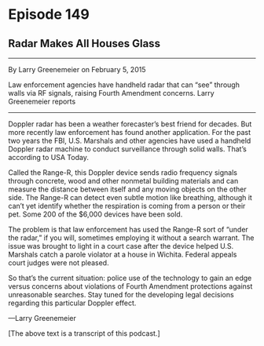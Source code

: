 # Episode 149

## Radar Makes All Houses Glass

---

By Larry Greenemeier on February 5, 2015

Law enforcement agencies have handheld radar that can “see” through walls via RF signals, raising Fourth Amendment concerns. Larry Greenemeier reports

---

Doppler radar has been a weather forecaster’s best friend for decades. But more recently law enforcement has found another application. For the past two years the FBI, U.S. Marshals and other agencies have used a handheld Doppler radar machine to conduct surveillance through solid walls. That’s according to USA Today.

Called the Range-R, this Doppler device sends radio frequency signals through concrete, wood and other nonmetal building materials and can measure the distance between itself and any moving objects on the other side. The Range-R can detect even subtle motion like breathing, although it can’t yet identify whether the respiration is coming from a person or their pet. Some 200 of the $6,000 devices have been sold.

The problem is that law enforcement has used the Range-R sort of “under the radar,” if you will, sometimes employing it without a search warrant. The issue was brought to light in a court case after the device helped U.S. Marshals catch a parole violator at a house in Wichita. Federal appeals court judges were not pleased.

So that’s the current situation: police use of the technology to gain an edge versus concerns about violations of Fourth Amendment protections against unreasonable searches. Stay tuned for the developing legal decisions regarding this particular Doppler effect.

—Larry Greenemeier

[The above text is a transcript of this podcast.]


